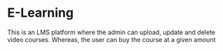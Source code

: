 # E-Learning
This is an LMS platform where the admin can upload, update and delete video courses. Whereas, the user can buy the course at a given amount
